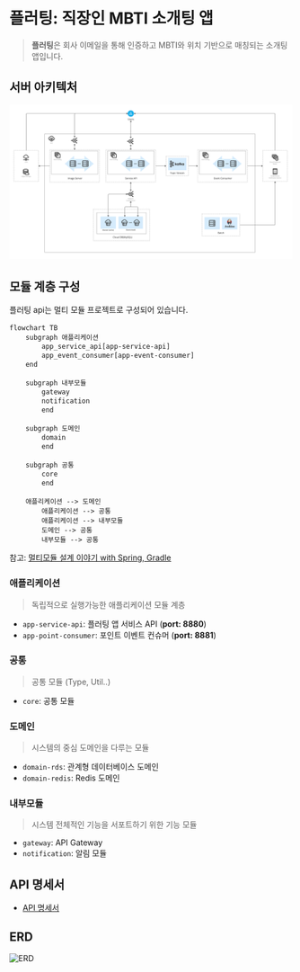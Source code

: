 # 플러팅: 직장인 MBTI 소개팅 앱

> **플러팅**은 회사 이메일을 통해 인증하고 MBTI와 위치 기반으로 매칭되는 소개팅 앱입니다.

## 서버 아키텍처
![서버 아키텍처](./img.png)

## 모듈 계층 구성
플러팅 api는 멀티 모듈 프로젝트로 구성되어 있습니다.

```mermaid
flowchart TB
    subgraph 애플리케이션
		app_service_api[app-service-api]
		app_event_consumer[app-event-consumer]
    end

    subgraph 내부모듈
		gateway
		notification
		end

    subgraph 도메인
		domain
		end

    subgraph 공통
		core
		end

    애플리케이션 --> 도메인
		애플리케이션 --> 공통
		애플리케이션 --> 내부모듈
		도메인 --> 공통
		내부모듈 --> 공통
```

참고: [멀티모듈 설계 이야기 with Spring, Gradle](https://techblog.woowahan.com/2637/)

### 애플리케이션
> 독립적으로 실행가능한 애플리케이션 모듈 계층
- `app-service-api`: 플러팅 앱 서비스 API (**port: 8880**)
- `app-point-consumer`: 포인트 이벤트 컨슈머 (**port: 8881**)

### 공통
> 공통 모듈 (Type, Util..)
- `core`: 공통 모듈

### 도메인
> 시스템의 중심 도메인을 다루는 모듈
- `domain-rds`: 관계형 데이터베이스 도메인
- `domain-redis`: Redis 도메인

### 내부모듈
> 시스템 전체적인 기능을 서포트하기 위한 기능 모듈
- `gateway`: API Gateway
- `notification`: 알림 모듈

## API 명세서
- [API 명세서](https://documenter.getpostman.com/view/9820015/2s9YJXYPqg)

## ERD
![ERD](https://user-images.githubusercontent.com/30119526/275329767-596acaf4-8dda-4a1e-8aec-221a87090641.png)